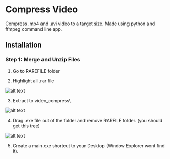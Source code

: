 # Compress Video

Compress .mp4 and .avi video to a target size.
Made using python and ffmpeg command line app. 

## Installation

### Step 1: Merge and Unzip Files
1. Go to RAREFILE folder

2. Highlight all .rar file	

![alt text](https://i.imgur.com/G4etPIo.png)

3. Extract to video_compress\

![alt text](https://i.imgur.com/75i7XDP.png)

4. Drag .exe file out of the folder and remove RARFILE folder. (you should get this tree)

![alt text](https://i.imgur.com/GhW0jes.png)

5. Create a main.exe shortcut to your Desktop (Window Explorer wont find it).


